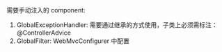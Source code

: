 需要手动注入的 component:

1. GlobalExceptionHandler: 需要通过继承的方式使用，子类上必须需标注：@ControllerAdvice
2. GlobalFilter: WebMvcConfigurer 中配置